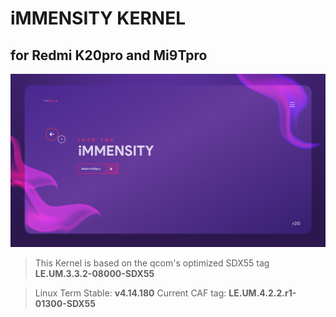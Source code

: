 # iMMENSITY KERNEL
## for Redmi K20pro and Mi9Tpro

![logo](https://github.com/UtsavBalar1231/xda-stuff/raw/master/immensity-new.png "logo here")

> This Kernel is based on the qcom's optimized SDX55 tag **LE.UM.3.3.2-08000-SDX55**

> Linux Term Stable: **v4.14.180**
> Current CAF tag: **LE.UM.4.2.2.r1-01300-SDX55**


